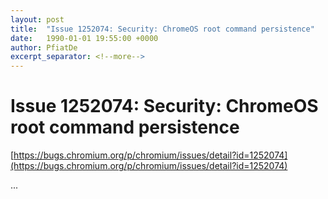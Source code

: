 ```yaml
---
layout: post
title:  "Issue 1252074: Security: ChromeOS root command persistence"
date:   1990-01-01 19:55:00 +0000
author: PfiatDe
excerpt_separator: <!--more-->
---
```


# Issue 1252074: Security: ChromeOS root command persistence
[https://bugs.chromium.org/p/chromium/issues/detail?id=1252074](https://bugs.chromium.org/p/chromium/issues/detail?id=1252074)

...
<!--more-->
